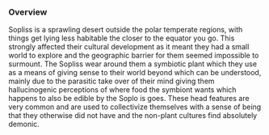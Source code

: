 
### Overview

Sopliss is a sprawling desert outside the polar temperate regions, with things get lying less habitable the closer to the equator you go.  This strongly affected their cultural development as it meant they had a small world to explore and the geographic barrier for them seemed impossible to surmount.  The Sopliss wear around them a symbiotic plant which they use as a means of giving sense to their world beyond which can be understood, mainly due to the parasitic take over of their mind giving them hallucinogenic perceptions of where food the symbiont wants which happens to also be edible by the Soplo is goes.  These head features are very common and are used to collectivize themselves with a sense of being that they otherwise did not have and the non-plant cultures find absolutely demonic.  
